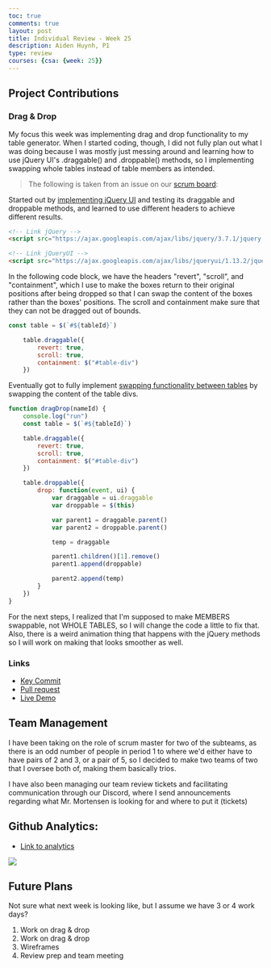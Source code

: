 ```yaml
---
toc: true
comments: true
layout: post
title: Individual Review - Week 25
description: Aiden Huynh, P1
type: review
courses: {csa: {week: 25}}
---
```

## Project Contributions

### Drag & Drop

My focus this week was implementing drag and drop functionality to my table generator. When I started coding, though, I did not fully plan out what I was doing because I was mostly just messing around and learning how to use jQuery UI's .draggable() and .droppable() methods, so I implementing swapping whole tables instead of table members as intended.

> The following is taken from an issue on our [scrum board](https://github.com/John-sCC/jcc_frontend/issues/41#issuecomment-1984054892):

Started out by [implementing jQuery UI](https://github.com/John-sCC/jcc_frontend/commit/67d64722cb476331944a51560c4db711aae58197) and testing its draggable and droppable methods, and learned to use different headers to achieve different results.

```html
<!-- Link jQuery -->
<script src="https://ajax.googleapis.com/ajax/libs/jquery/3.7.1/jquery.min.js"></script>

<!-- Link jQueryUI -->
<script src="https://ajax.googleapis.com/ajax/libs/jqueryui/1.13.2/jquery-ui.min.js" type="text/javascript"></script>
```

In the following code block, we have the headers "revert", "scroll", and "containment", which I use to make the boxes return to their original positions after being dropped so that I can swap the content of the boxes rather than the boxes' positions. The scroll and containment make sure that they can not be dragged out of bounds.

```js
const table = $(`#${tableId}`)

    table.draggable({
        revert: true,
        scroll: true,
        containment: $("#table-div")
    })
```

Eventually got to fully implement [swapping functionality between tables](https://github.com/John-sCC/jcc_frontend/commit/02a8a6aad30104bb3e6b7ca7af56c0029fc22dfe) by swapping the content of the table divs.

```js
function dragDrop(nameId) {
    console.log("run")
    const table = $(`#${tableId}`)

    table.draggable({
        revert: true,
        scroll: true,
        containment: $("#table-div")
    })

    table.droppable({
        drop: function(event, ui) {
            var draggable = ui.draggable
            var droppable = $(this)

            var parent1 = draggable.parent()
            var parent2 = droppable.parent()

            temp = draggable

            parent1.children()[1].remove()
            parent1.append(droppable)

            parent2.append(temp)
        }
    })
}
```

For the next steps, I realized that I'm supposed to make MEMBERS swappable, not WHOLE TABLES, so I will change the code a little to fix that. Also, there is a weird animation thing that happens with the jQuery methods so I will work on making that looks smoother as well.

### Links
* [Key Commit](https://github.com/John-sCC/jcc_frontend/commit/02a8a6aad30104bb3e6b7ca7af56c0029fc22dfe)
* [Pull request](https://github.com/John-sCC/jcc_frontend/pull/45)
* [Live Demo](https://john-scc.github.io/jcc_frontend/tablegenerator)

## Team Management

I have been taking on the role of scrum master for two of the subteams, as there is an odd number of people in period 1 to where we'd either have to have pairs of 2 and 3, or a pair of 5, so I decided to make two teams of two that I oversee both of, making them basically trios.

I have also been managing our team review tickets and facilitating communication through our Discord, where I send announcements regarding what Mr. Mortensen is looking for and where to put it (tickets)

## Github Analytics:

<ul>
   <li><a href="https://github.com/aidenhuynh?tab=overview&from=2024-02-01&to=2024-02-29">Link to analytics</a></li>
</ul>
<img src="https://github.com/John-sCC/jcc_frontend/assets/112529809/2003b16f-04ea-4e81-94ec-9bb1d7369a5d">

## Future Plans

Not sure what next week is looking like, but I assume we have 3 or 4 work days?

1. Work on drag & drop
2. Work on drag & drop
3. Wireframes
4. Review prep and team meeting